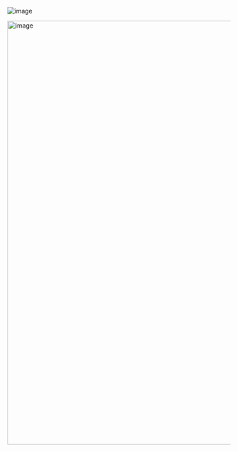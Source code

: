![image](https://github.com/Vagabong328/DemoEkzamen/assets/97594467/d8b26faf-6660-463c-ae24-7e70771617f0)

<img width="957" alt="image" src="https://github.com/Vagabong328/DemoEkzamen/assets/97594467/fae41512-8411-4fc1-9d21-8fbefed59923">
